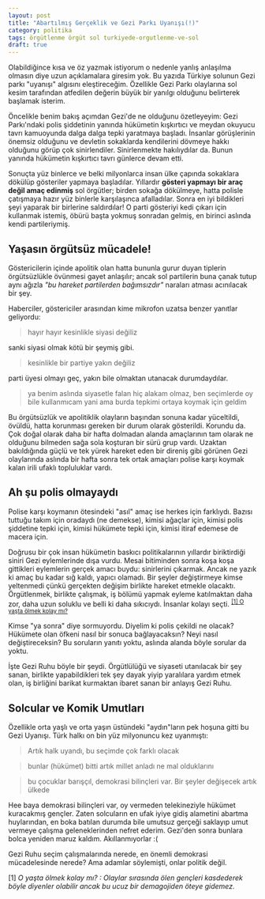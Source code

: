 ```yaml
---
layout: post
title: "Abartılmış Gerçeklik ve Gezi Parkı Uyanışı(!)"
category: politika
tags: örgütlenme örgüt sol turkiyede-orgutlenme-ve-sol
draft: true
---
```


Olabildiğince kısa ve öz yazmak istiyorum o nedenle yanlış anlaşılma olmasın diye uzun açıklamalara giresim yok. Bu yazıda Türkiye solunun Gezi parkı "uyanışı" algısını eleştireceğim. Özellikle Gezi Parkı olaylarına sol kesim tarafından atfedilen değerin büyük bir yanılgı olduğunu belirterek başlamak isterim.

Öncelikle benim bakış açımdan Gezi'de ne olduğunu özetleyeyim: Gezi Parkı'ndaki polis şiddetinin yanında hükümetin kışkırtıcı ve meydan okuyucu tavrı kamuoyunda dalga dalga tepki yaratmaya başladı. İnsanlar görüşlerinin önemsiz olduğunu ve devletin sokaklarda kendilerini dövmeye hakkı olduğunu görüp çok sinirlendiler. Sinirlenmekte hakılıydılar da. Bunun yanında hükümetin kışkırtıcı tavrı günlerce devam etti.

Sonuçta yüz binlerce ve belki milyonlarca insan ülke çapında sokaklara dökülüp gösteriler yapmaya başladılar. Yıllardır **gösteri yapmayı bir araç değil amaç edinmiş** sol örgütler; birden sokağa dökülmeye, hatta polisle çatışmaya hazır yüz binlerle karşılaşınca afalladılar. Sonra en iyi bildikleri şeyi yaparak bir birlerine saldırdılar! O parti gösteriyi kedi çıkarı için kullanmak istemiş, öbürü başta yokmuş sonradan gelmiş, en birinci aslında kendi partileriymiş.

Yaşasın örgütsüz mücadele!
--------------------------

Göstericilerin içinde apolitik olan hatta bununla gurur duyan tiplerin örgütsüzlükle övünmesi gayet anlaşılır; ancak sol partilerin buna çanak tutup aynı ağızla _"bu hareket partilerden bağımsızdır"_ naraları atması acınılacak bir şey.

Haberciler, göstericiler arasından kime mikrofon uzatsa benzer yanıtlar geliyordu:

> hayır hayır kesinlikle siyasi değiliz

sanki siyasi olmak kötü bir şeymiş gibi.

> kesinlikle bir partiye yakın değiliz

parti üyesi olmayı geç, yakın bile olmaktan utanacak durumdaydılar.

> ya benim aslında siyasetle falan hiç alakam olmaz, ben seçimlerde oy bile kullanmıcam yani ama burda tepkimi ortaya koymak için geldim

Bu örgütsüzlük ve apolitiklik olayların başından sonuna kadar yüceltildi, övüldü, hatta korunması gereken bir durum olarak gösterildi. Korundu da. Çok doğal olarak daha bir hafta dolmadan alanda amaçlarının tam olarak ne olduğunu bilmeden sağa sola koşturan bir sürü grup vardı. Uzaktan bakıldığında güçlü ve tek yürek hareket eden bir direniş gibi görünen Gezi olaylarında aslında bir hafta sonra tek ortak amaçları polise karşı koymak kalan irili ufaklı topluluklar vardı.

Ah şu polis olmayaydı
---------------------

Polise karşı koymanın ötesindeki "asıl" amaç ise herkes için farklıydı. Bazısı tuttuğu takım için oradaydı (ne demekse), kimisi ağaçlar için, kimisi polis şiddetine tepki için, kimisi hükümete tepki için, kimisi itiraf edemese de macera için.

Doğrusu bir çok insan hükümetin baskıcı politikalarının yıllardır biriktirdiği siniri Gezi eylemlerinde dışa vurdu. Mesai bitiminden sonra koşa koşa gittikleri eylemlerin gerçek amacı buydu: sinirlerini çıkarmak. Ancak ne yazık ki amaç bu kadar sığ kaldı, yapıcı olamadı. Bir şeyler değiştirmeye kimse yeltenmedi çünkü gerçekten değişim birlikte hareket etmekle olacaktı. Örgütlenmek, birlikte çalışmak, iş bölümü yapmak eyleme katılmaktan daha zor, daha uzun soluklu ve belli ki daha sıkıcıydı. İnsanlar kolayı seçti. <sup><a href="#O yaşta ölmek kolay mı?">[1] O yaşta ölmek kolay mı?</a></sup>

Kimse "ya sonra" diye sormuyordu. Diyelim ki polis çekildi ne olacak? Hükümete olan öfkeni nasıl bir sonuca bağlayacaksın? Neyi nasıl değiştireceksin? Bu soruların yanıtı yoktu, aslında alanda böyle sorular da yoktu.

İşte Gezi Ruhu böyle bir şeydi. Örgütlülüğü ve siyaseti utanılacak bir şey sanan, birlikte yapabildikleri tek şey dayak yiyip yaralılara yardım etmek olan, iş birliğini barikat kurmaktan ibaret sanan bir anlayış Gezi Ruhu.

Solcular ve Komik Umutları
--------------------------

Özellikle orta yaşlı ve orta yaşın üstündeki "aydın"ların pek hoşuna gitti bu Gezi Uyanışı. Türk halkı on bin yüz milyonuncu kez uyanmıştı:

> Artık halk uyandı, bu seçimde çok farklı olacak

> bunlar (hükümet) bitti artık millet anladı ne mal olduklarını

> bu çocuklar barışçıl, demokrasi bilinçleri var. Bir şeyler değişecek artık ülkede

Hee baya demokrasi bilinçleri var, oy vermeden telekineziyle hükümet kuracakmış gençler. Zaten solcuların en ufak iyiye gidiş alametini abartma huylarından, en boka batılan durumda bile umutsuz gerçeği saklayıp umut vermeye çalışma geleneklerinden nefret ederim. Gezi'den sonra bunlara bolca yeniden maruz kaldım. Akıllanmıyorlar :(

Gezi Ruhu seçim çalışmalarında nerede, en önemli demokrasi mücadelesinde nerede? Ama adamlar söylemişti, onlar politik değil.

<span id="O yaşta ölmek kolay mı?"> </span>

[1] _O yaşta ölmek kolay mı? : Olaylar sırasında ölen gençleri kasdederek böyle diyenler olabilir ancak bu ucuz bir demagojiden öteye gidemez._